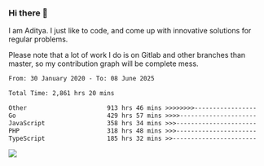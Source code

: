 ### Hi there 👋

I am Aditya. I just like to code, and come up with innovative solutions for regular problems.

Please note that a lot of work I do is on Gitlab and other branches than master, so my contribution graph will be complete mess.

<!--START_SECTION:waka-->

```txt
From: 30 January 2020 - To: 08 June 2025

Total Time: 2,861 hrs 20 mins

Other                      913 hrs 46 mins >>>>>>>>-----------------   31.94 %
Go                         429 hrs 57 mins >>>>---------------------   15.03 %
JavaScript                 358 hrs 34 mins >>>----------------------   12.53 %
PHP                        318 hrs 48 mins >>>----------------------   11.14 %
TypeScript                 185 hrs 32 mins >>-----------------------   06.48 %
```

<!--END_SECTION:waka-->

![](https://komarev.com/ghpvc/?username=BrainBuzzer)
